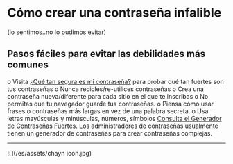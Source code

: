 # Cómo crear una contraseña infalible 
(lo sentimos..no lo pudimos evitar)


## Pasos fáciles para evitar las debilidades más comunes
o Visita [¿Qué tan segura es mi contraseña?](https://howsecureismypassword.net/) para probar qué tan fuertes son tus contraseñas
o Nunca recicles/re-utilices contraseñas
o Crea una contraseña  nueva/diferente para  cada sitio en el que te inscribas 
o No permitas que  tu navegador guarde tus contraseñas.
o Piensa cómo usar frases o contraseñas más largas  en vez de una palabra secreta.
o Usa  letras mayúsculas y minúsculas, números, símbolos [Consulta el  Generador de Contraseñas Fuertes](https://strongpasswordgenerator.com/). Los administradores de contraseñas  usualmente  tienen un generador de contraseñas para  crear contraseñas complejas. 





---

![](/es/assets/chayn icon.jpg)